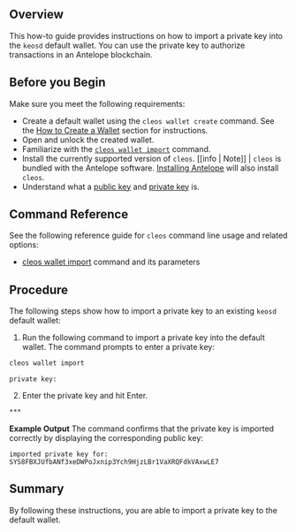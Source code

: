 ## Overview

This how-to guide provides instructions on how to import a private key into the `keosd` default wallet. You can use the private key to authorize transactions in an Antelope blockchain.

## Before you Begin

Make sure you meet the following requirements:

* Create a default wallet using the `cleos wallet create` command. See the [How to Create a Wallet](../02_how-to-guides/how-to-create-a-wallet.md) section for instructions.
* Open and unlock the created wallet.
* Familiarize with the [`cleos wallet import`](../03_command-reference/wallet/import.md) command.
* Install the currently supported version of `cleos`.
[[info | Note]]
| `cleos` is bundled with the Antelope software. [Installing Antelope](../../00_install/index.md) will also install `cleos`.
* Understand what a [public key](/glossary.md#public-key) and [private key](/glossary.md#private-key) is.

## Command Reference

See the following reference guide for `cleos` command line usage and related options:
* [cleos wallet import](../03_command-reference/wallet/import.md) command and its parameters

## Procedure

The following steps show how to import a private key to an existing `keosd` default wallet:

1. Run the following command to import a private key into the default wallet. The command prompts to enter a private key:
```sh
cleos wallet import
```
```console
private key:
```

2. Enter the private key and hit Enter.
```sh
***
```

**Example Output**
The command confirms that the private key is imported correctly by displaying the corresponding public key:
```console
imported private key for: SYS8FBXJUfbANf3xeDWPoJxnip3Ych9HjzLBr1VaXRQFdkVAxwLE7
```

## Summary

By following these instructions, you are able to import a private key to the default wallet.
